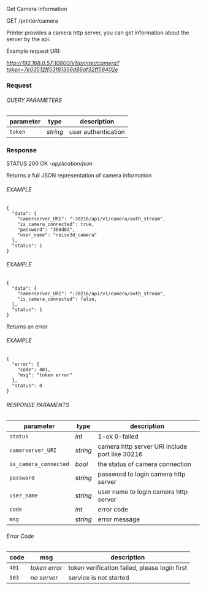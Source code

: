 
  Get Camera Information

GET  /printer/camera

Printer provides a camera http server, you can get information about the
server by the api.

Example request URI:

_http://192.168.0.57:10800/v1/printer/camera?token=7e03512ff53f81356d86af32ff58402e_

### Request

###### QUERY PARAMETERS

parameter | type | description  
---|---|---  
`token` | _string_ | user authentication  
  
### Response

STATUS 200 OK _-application/json_

Returns a full JSON representation of camera information

###### EXAMPLE

    
    
    {
      "data": {
        "camerserver_URI": ":30216/api/v1/camera/auth_stream",
        "is_camera_connected": true,
        "password": "368d8d",
        "user_name": "raise3d_camera"
      },
      "status": 1
    }
    						

###### EXAMPLE

    
    
    {
      "data": {
        "camerserver_URI": ":30216/api/v1/camera/auth_stream",
        "is_camera_connected": false,
      },
      "status": 1
    }
    						

Returns an error

###### EXAMPLE

    
    
    {
      "error": {
        "code": 401,
        "msg": "token error"
      },
      "status": 0
    }
    					

###### RESPONSE PARAMENTS

parameter | type | description  
---|---|---  
`status` | _int_ | 1-ok 0-failed  
`camerserver_URI` | _string_ | camera http server URI include port like 30216  
`is_camera_connected` | _bool_ | the status of camera connection  
`password` | _string_ | password to login camera http server  
`user_name` | _string_ | user name to login camera http server  
`code` | _int_ | error code  
`msg` | _string_ | error message  
  
###### Error Code

code | msg | description  
---|---|---  
`401` | _token error_ | token verification failed, please login first  
`503` | _no server_ | service is not started  
  
